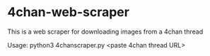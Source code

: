 # 4chan-web-scraper
This is a web scraper for downloading images from a 4chan thread

Usage:
python3 4chanscraper.py
<paste 4chan thread URL>
<enter>
